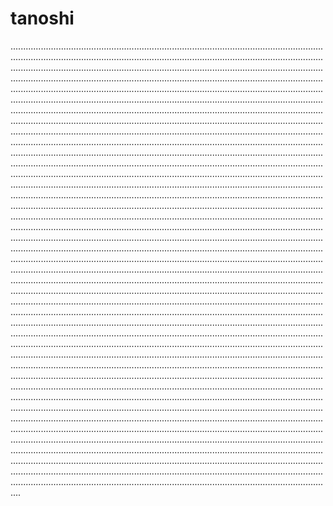 # tanoshi
............................................................................................................................................................................................................................................................................................................................................................................................................................................................................................................................................................................................................................................................................................................................................................................................................................................................................................................................................................................................................................................................................................................................................................................................................................................................................................................................................................................................................................................................................................................................................................................................................................................................................................................................................................................................................................................................................................................................................................................................................................................................................................................................................................................................................................................................................................................................................................................................................................................................................................................................................................................................................................................................................................................................................................................................................................................................................................................................................................................................................................................................................................................................................................................................................................................................................................................................................................................................................................................................................................................................................................................................................................................................................................................................................................................................................................................................................................................................................................................................................................................................................................................................................................................................................................................................................................................................................................................................................................................................................................................................................................................................................................................................................................................................................................................................................................................................................................................................................................................................................................................................................................................................................................................................................................................................................................................................................................................................................................